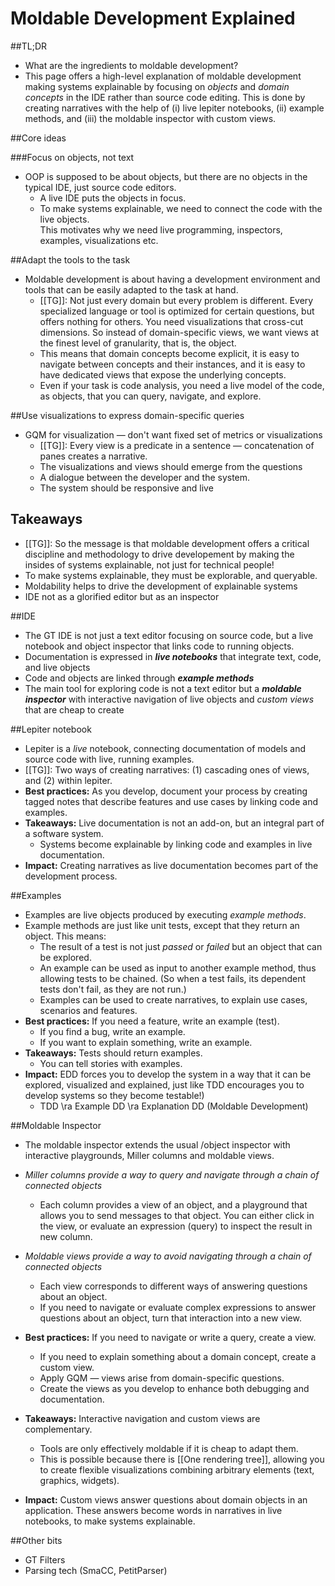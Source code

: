 # Moldable Development Explained

##TL;DR

- What are the ingredients to moldable development?
- This page offers a high-level explanation of moldable development making systems explainable by focusing on *objects* and *domain concepts* in the IDE rather than source code editing. This is done by creating narratives with the help of (i) live lepiter notebooks, (ii) example methods, and (iii) the moldable inspector with custom views.

##Core ideas

###Focus on objects, not text

- OOP is supposed to be about objects, but there are no objects in the typical IDE, just source code editors.
  - A live IDE puts the objects in focus.
  - To make systems explainable, we need to connect the code with the live objects.  
This motivates why we need live programming, inspectors, examples, visualizations etc.

##Adapt the tools to the task
- Moldable development is about having a development environment and tools that can be easily adapted to the task at hand.
  - [[TG]]: Not just every domain but every problem is different. Every specialized language or tool is optimized for certain questions, but offers nothing for others. You need visualizations that cross-cut dimensions. So instead of domain-specific views, we want views at the finest level of granularity, that is, the object.
  - This means that domain concepts become explicit, it is easy to navigate between concepts and their instances, and it is easy to have dedicated views that expose the underlying concepts.
  - Even if your task is code analysis, you need a live model of the code, as objects, that you can query, navigate, and explore.

##Use visualizations to express domain-specific queries
- GQM for visualization — don't want fixed set of metrics or visualizations
  - [[TG]]: Every view is a predicate in a sentence — concatenation of panes creates a narrative.
  - The visualizations and views should emerge from the questions
  - A dialogue between the developer and the system.
  - The system should be responsive and live

## Takeaways

- [[TG]]: So the message is that moldable development offers a critical discipline and methodology to drive developement by making the insides of systems explainable, not just for technical people!
- To make systems explainable, they must be explorable, and queryable.
- Moldability helps to drive the development of explainable systems
- IDE not as a glorified editor but as an inspector

##IDE

- The GT IDE is not just a text editor focusing on source code, but a live notebook and object inspector that links code to running objects.
- Documentation is expressed in ***live notebooks*** that integrate text, code, and live objects
- Code and objects are linked through ***example methods***
- The main tool for exploring code is not a text editor but a ***moldable inspector*** with interactive navigation of live objects and *custom views* that are cheap to create

##Lepiter notebook

- Lepiter is a *live* notebook, connecting documentation of models and source code with live, running examples.
- [[TG]]: Two ways of creating narratives: (1) cascading ones of views, and (2) within lepiter.
- **Best practices:** As you develop, document your process by creating tagged notes that describe features and use cases by linking code and examples.
- **Takeaways:** Live documentation is not an add-on, but an integral part of a software system.
  - Systems become explainable by linking code and examples in live documentation.
- **Impact:** Creating narratives as live documentation becomes part of the development process.

##Examples

- Examples are live objects produced by executing *example methods*.
- Example methods are just like unit tests, except that they return an object. This means:
  - The result of a test is not just *passed* or *failed* but an object that can be explored.
  - An example can be used as input to another example method, thus allowing tests to be chained. (So when a test fails, its dependent tests don't fail, as they are not run.)
  - Examples can be used to create narratives, to explain use cases, scenarios and features.
- **Best practices:** If you need a feature, write an example (test).
  - If you find a bug, write an example.
  - If you want to explain something, write an example.
- **Takeaways:** Tests should return examples.
  - You can tell stories with examples.
- **Impact:** EDD forces you to develop the system in a way that it can be explored, visualized and explained, just like TDD encourages you to develop systems so they become testable!)
  - TDD \ra Example DD \ra Explanation DD (Moldable Development)

##Moldable Inspector

- The moldable inspector extends the usual /object inspector with interactive playgrounds, Miller columns and moldable views.
- *Miller columns provide a way to query and navigate through a chain of connected objects*
  - Each column provides a view of an object, and a playground that allows you to send messages to that object. You can either click in the view, or evaluate an expression (query) to inspect the result in new column.
- *Moldable views provide a way to avoid navigating through a chain of connected objects*
  - Each view corresponds to different ways of answering questions about an object.
  - If you need to navigate or evaluate complex expressions to answer questions about an object, turn that interaction into a new view.
- **Best practices:** If you need to navigate or write a query, create a view.
  - If you need to explain something about a domain concept, create a custom view.
  - Apply GQM — views arise from domain-specific questions.
  - Create the views as you develop to enhance both debugging and documentation.

- **Takeaways:** Interactive navigation and custom views are complementary. 
  - Tools are only effectively moldable if it is cheap to adapt them.
  - This is possible because there is [[One rendering tree]], allowing you to create flexible visualizations combining arbitrary elements (text, graphics, widgets).

- **Impact:** Custom views answer questions about domain objects in an application. These answers become words in narratives in live notebooks, to make systems explainable.

##Other bits

- GT Filters
- Parsing tech (SmaCC, PetitParser)

